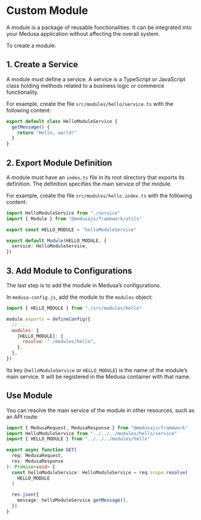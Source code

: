 # Custom Module

A module is a package of reusable functionalities. It can be integrated into your Medusa application without affecting the overall system.

To create a module:

## 1. Create a Service

A module must define a service. A service is a TypeScript or JavaScript class holding methods related to a business logic or commerce functionality.

For example, create the file `src/modules/hello/service.ts` with the following content:

```ts title="src/modules/hello/service.ts"
export default class HelloModuleService {
  getMessage() {
    return "Hello, world!"
  }
}
```

## 2. Export Module Definition

A module must have an `index.ts` file in its root directory that exports its definition. The definition specifies the main service of the module.

For example, create the file `src/modules/hello.index.ts` with the following content:

```ts title="src/modules/hello.index.ts" highlights={[["4", "", "The main service of the module."]]}
import HelloModuleService from "./service"
import { Module } from "@medusajs/framework/utils"

export const HELLO_MODULE = "helloModuleService"

export default Module(HELLO_MODULE, {
  service: HelloModuleService,
})
```

## 3. Add Module to Configurations

The last step is to add the module in Medusa’s configurations.

In `medusa-config.js`, add the module to the `modules` object:

```js title="medusa-config.js"
import { HELLO_MODULE } from "./src/modules/hello"

module.exports = defineConfig({
  // ...
  modules: {
    [HELLO_MODULE]: {
      resolve: "./modules/hello",
    },
  },
})
```

Its key (`helloModuleService` or `HELLO_MODULE`) is the name of the module’s main service. It will be registered in the Medusa container with that name.

## Use Module

You can resolve the main service of the module in other resources, such as an API route:

```ts
import { MedusaRequest, MedusaResponse } from "@medusajs/framework"
import HelloModuleService from "../../../modules/hello/service"
import { HELLO_MODULE } from "../../../modules/hello"

export async function GET(
  req: MedusaRequest,
  res: MedusaResponse
): Promise<void> {
  const helloModuleService: HelloModuleService = req.scope.resolve(
    HELLO_MODULE
  )

  res.json({
    message: helloModuleService.getMessage(),
  })
}
```
